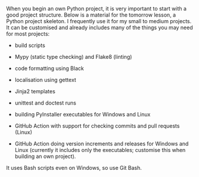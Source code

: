 
When you begin an own Python project, it is very important to start with a good project structure. Below is a material for the tomorrow lesson, a Python project skeleton. I frequently use it for my small to medium projects. It can be customised and already includes many of the things you may need for most projects:

 - build scripts

 - Mypy (static type checking) and Flake8 (linting)

 - code formatting using Black

 - localisation using gettext

 - Jinja2 templates

 - unittest and doctest runs

 - building PyInstaller executables for Windows and Linux

 - GitHub Action with support for checking commits and pull requests (Linux)

 - GitHub Action doing version increments and releases for Windows and Linux (currently it includes only the executables; customise this when building an own project).



It uses Bash scripts even on Windows, so use Git Bash.
